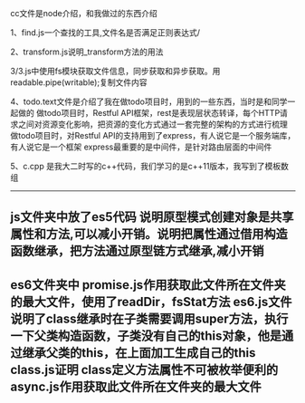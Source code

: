 cc文件是node介绍，和我做过的东西介绍

1、find.js一个查找的工具,文件名是否满足正则表达式/

2、transform.js说明_transform方法的用法

3/3.js中使用fs模块获取文件信息，同步获取和异步获取。用readable.pipe(writable);复制文件内容

4、todo.text文件是介绍了我在做todo项目时，用到的一些东西，当时是和同学一起做的
     做todo项目时，Restful API框架，rest是表现层状态转译，每个HTTP请求之间对资源变化影响，把资源的变化方式通过一套完整的架构的方式进行梳理
     做todo项目时，对Restful API的支持用到了express，有人说它是一个服务端库，有人说它是一个框架
     express最重要的是中间件，是针对路由层面的中间件


5、c.cpp 是我大二时写的c++代码，我们学习的是c++11版本，我写到了模板数组

--------------------------------------

js文件夹中放了es5代码
说明原型模式创建对象是共享属性和方法,可以减小开销。说明把属性通过借用构造函数继承，把方法通过原型链方式继承,减小开销
--------------------
es6文件夹中
promise.js作用获取此文件所在文件夹的最大文件，使用了readDir，fsStat方法
es6.js文件 说明了class继承时在子类需要调用super方法，执行一下父类构造函数，子类没有自己的this对象，他是通过继承父类的this，在上面加工生成自己的this
class.js证明  class定义方法属性不可被枚举便利的
async.js作用获取此文件所在文件夹的最大文件
------------------------
